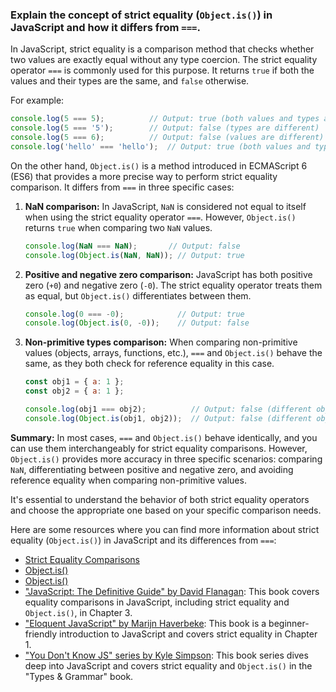 ### Explain the concept of strict equality (`Object.is()`) in JavaScript and how it differs from `===`.

In JavaScript, strict equality is a comparison method that checks whether two values are exactly equal without any type coercion. The strict equality operator `===` is commonly used for this purpose. It returns `true` if both the values and their types are the same, and `false` otherwise.

For example:
```javascript
console.log(5 === 5);          // Output: true (both values and types are the same)
console.log(5 === '5');        // Output: false (types are different)
console.log(5 === 6);          // Output: false (values are different)
console.log('hello' === 'hello');  // Output: true (both values and types are the same)
```

On the other hand, `Object.is()` is a method introduced in ECMAScript 6 (ES6) that provides a more precise way to perform strict equality comparison. It differs from `===` in three specific cases:

1. **NaN comparison:**
   In JavaScript, `NaN` is considered not equal to itself when using the strict equality operator `===`. However, `Object.is()` returns `true` when comparing two `NaN` values.

   ```javascript
   console.log(NaN === NaN);       // Output: false
   console.log(Object.is(NaN, NaN)); // Output: true
   ```

2. **Positive and negative zero comparison:**
   JavaScript has both positive zero (`+0`) and negative zero (`-0`). The strict equality operator treats them as equal, but `Object.is()` differentiates between them.

   ```javascript
   console.log(0 === -0);            // Output: true
   console.log(Object.is(0, -0));    // Output: false
   ```

3. **Non-primitive types comparison:**
   When comparing non-primitive values (objects, arrays, functions, etc.), `===` and `Object.is()` behave the same, as they both check for reference equality in this case.

   ```javascript
   const obj1 = { a: 1 };
   const obj2 = { a: 1 };
   
   console.log(obj1 === obj2);          // Output: false (different objects, reference equality)
   console.log(Object.is(obj1, obj2));  // Output: false (different objects, reference equality)
   ```

**Summary:**
In most cases, `===` and `Object.is()` behave identically, and you can use them interchangeably for strict equality comparisons. However, `Object.is()` provides more accuracy in three specific scenarios: comparing `NaN`, differentiating between positive and negative zero, and avoiding reference equality when comparing non-primitive values.

It's essential to understand the behavior of both strict equality operators and choose the appropriate one based on your specific comparison needs.

Here are some resources where you can find more information about strict equality (`Object.is()`) in JavaScript and its differences from `===`:

- [Strict Equality Comparisons](https://developer.mozilla.org/en-US/docs/Web/JavaScript/Equality_comparisons_and_sameness)
- [Object.is()](https://developer.mozilla.org/en-US/docs/Web/JavaScript/Reference/Global_Objects/Object/is)
- [Object.is()](https://tc39.es/ecma262/#sec-object.is)
- ["JavaScript: The Definitive Guide" by David Flanagan](https://www.oreilly.com/library/view/javascript-the-definitive/9781449393854/): This book covers equality comparisons in JavaScript, including strict equality and `Object.is()`, in Chapter 3.
- ["Eloquent JavaScript" by Marijn Haverbeke](https://eloquentjavascript.net/): This book is a beginner-friendly introduction to JavaScript and covers strict equality in Chapter 1.
- ["You Don't Know JS" series by Kyle Simpson](https://github.com/getify/You-Dont-Know-JS/tree/2nd-ed/types%20%26%20grammar): This book series dives deep into JavaScript and covers strict equality and `Object.is()` in the "Types & Grammar" book.
